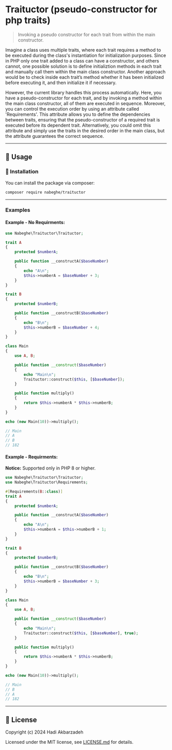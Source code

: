 # Traituctor (pseudo-constructor for php traits)

> Invoking a pseudo constructor for each trait from within the main constructor.

Imagine a class uses multiple traits,
where each trait requires a method to be executed during the class's instantiation for initialization purposes.
Since in PHP only one trait added to a class can have a constructor, and others cannot,
one possible solution is to define initializtion methods in each trait
and manually call them within the main class constructor.
Another approach would be to check inside each trait’s method whether it has been initialized before executing it,
and then initialize it if necessary.

However, the current library handles this process automatically.
Here, you have a pseudo-constructor for each trait, and by invoking a method within the main class constructor,
all of them are executed in sequence.
Moreover, you can control the execution order by using an attribute called 'Requirements'.
This attribute allows you to define the dependencies between traits,
ensuring that the pseudo-constructor of a required trait is executed before its dependent trait.
Alternatively, you could omit this attribute and simply use the traits in the desired order in the main class,
but the attribute guarantees the correct sequence.

<hr>

## 🫡 Usage

### 🚀 Installation

You can install the package via composer:

```bash
composer require nabeghe/traituctor
```

<hr>

### Examples

#### Example - No Requirments:

```php
use Nabeghe\Traituctor\Traituctor;

trait A
{
    protected $numberA;

    public function __constructA($baseNumber)
    {
        echo "A\n";
        $this->numberA = $baseNumber + 3;
    }
}

trait B
{
    protected $numberB;

    public function __constructB($baseNumber)
    {
        echo "B\n";
        $this->numberB = $baseNumber + 4;
    }
}

class Main
{
    use A, B;

    public function __construct($baseNumber)
    {
        echo "Main\n";
        Traituctor::construct($this, [$baseNumber]);
    }

    public function multiply()
    {
        return $this->numberA * $this->numberB;
    }
}

echo (new Main(10))->multiply();

// Main
// A
// B
// 182
```

#### Example - Requirments:

**Notice:** Supported only in PHP 8 or higher.

```php
use Nabeghe\Traituctor\Traituctor;
use Nabeghe\Traituctor\Requirements;

#[Requirements(B::class)]
trait A
{
    protected $numberA;

    public function __constructA($baseNumber)
    {
        echo "A\n";
        $this->numberA = $this->numberB + 1;
    }
}

trait B
{
    protected $numberB;

    public function __constructB($baseNumber)
    {
        echo "B\n";
        $this->numberB = $baseNumber + 3;
    }
}

class Main
{
    use A, B;

    public function __construct($baseNumber)
    {
        echo "Main\n";
        Traituctor::construct($this, [$baseNumber], true);
    }

    public function multiply()
    {
        return $this->numberA * $this->numberB;
    }
}

echo (new Main(10))->multiply();

// Main
// B
// A
// 182
```

<hr>

## 📖 License

Copyright (c) 2024 Hadi Akbarzadeh

Licensed under the MIT license, see [LICENSE.md](LICENSE.md) for details.